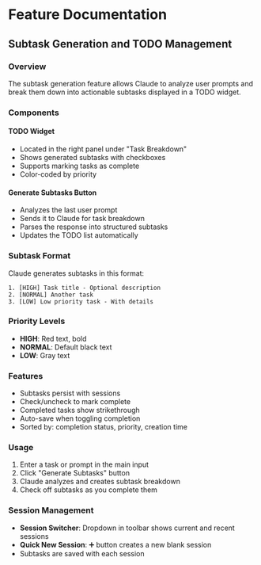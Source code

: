 # Feature Documentation

## Subtask Generation and TODO Management

### Overview
The subtask generation feature allows Claude to analyze user prompts and break them down into actionable subtasks displayed in a TODO widget.

### Components

#### TODO Widget
- Located in the right panel under "Task Breakdown"
- Shows generated subtasks with checkboxes
- Supports marking tasks as complete
- Color-coded by priority

#### Generate Subtasks Button
- Analyzes the last user prompt
- Sends it to Claude for task breakdown
- Parses the response into structured subtasks
- Updates the TODO list automatically

### Subtask Format
Claude generates subtasks in this format:
```
1. [HIGH] Task title - Optional description
2. [NORMAL] Another task
3. [LOW] Low priority task - With details
```

### Priority Levels
- **HIGH**: Red text, bold
- **NORMAL**: Default black text
- **LOW**: Gray text

### Features
- Subtasks persist with sessions
- Check/uncheck to mark complete
- Completed tasks show strikethrough
- Auto-save when toggling completion
- Sorted by: completion status, priority, creation time

### Usage
1. Enter a task or prompt in the main input
2. Click "Generate Subtasks" button
3. Claude analyzes and creates subtask breakdown
4. Check off subtasks as you complete them

### Session Management
- **Session Switcher**: Dropdown in toolbar shows current and recent sessions
- **Quick New Session**: ➕ button creates a new blank session
- Subtasks are saved with each session